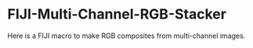 # FIJI-Multi-Channel-RGB-Stacker
 
Here is a FIJI macro to make RGB composites from multi-channel images.